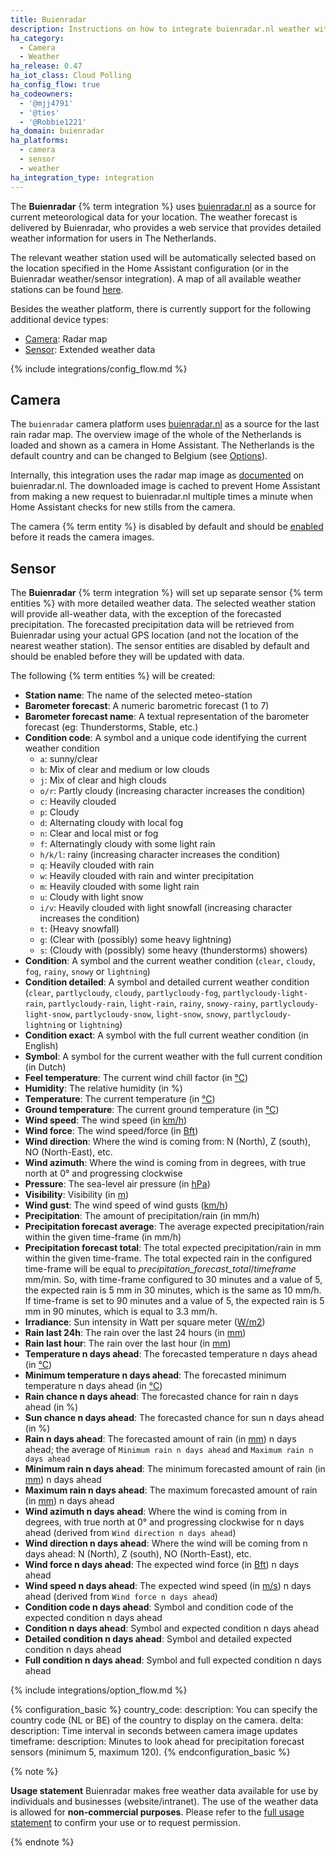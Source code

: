 ```yaml
---
title: Buienradar
description: Instructions on how to integrate buienradar.nl weather within Home Assistant.
ha_category:
  - Camera
  - Weather
ha_release: 0.47
ha_iot_class: Cloud Polling
ha_config_flow: true
ha_codeowners:
  - '@mjj4791'
  - '@ties'
  - '@Robbie1221'
ha_domain: buienradar
ha_platforms:
  - camera
  - sensor
  - weather
ha_integration_type: integration
---
```


The **Buienradar** {% term integration %} uses [buienradar.nl](https://buienradar.nl/) as a source for current meteorological data for your location. The weather forecast is delivered by Buienradar, who provides a web service that provides detailed weather information for users in The Netherlands.

The relevant weather station used will be automatically selected based on the location specified in the Home Assistant configuration (or in the Buienradar weather/sensor integration). A map of all available weather stations can be found [here](https://www.google.com/maps/d/embed?mid=1NivHkTGQUOs0dwQTnTMZi8Uatj0).

Besides the weather platform, there is currently support for the following additional device types:

- [Camera](#camera): Radar map
- [Sensor](#sensor): Extended weather data

{% include integrations/config_flow.md %}

## Camera

The `buienradar` camera platform uses [buienradar.nl](https://buienradar.nl/) as a source for the last rain radar map. The overview image of the whole of the Netherlands is loaded and shown as a camera in Home Assistant. The Netherlands is the default country and can be changed to Belgium (see [Options](#options)).

Internally, this integration uses the radar map image as [documented](https://www.buienradar.nl/overbuienradar/gratis-weerdata) on buienradar.nl.
The downloaded image is cached to prevent Home Assistant from making a new request to buienradar.nl multiple times a minute when Home Assistant checks for new stills from the camera.

The camera {% term entity %} is disabled by default and should be [enabled](/common-tasks/general/#enabling-entities) before it reads the camera images.

## Sensor

The **Buienradar** {% term integration %} will set up separate sensor {% term entities %} with more detailed weather data. The selected weather station will provide all-weather data, with the exception of the forecasted precipitation. The forecasted precipitation data will be retrieved from Buienradar using your actual GPS location (and not the location of the nearest weather station). The sensor entities are disabled by default and should be enabled before they will be updated with data.

The following {% term entities %} will be created:

- **Station name**: The name of the selected meteo-station
- **Barometer forecast**: A numeric barometric forecast (1 to 7)
- **Barometer forecast name**: A textual representation of the barometer forecast (eg: Thunderstorms, Stable, etc.)
- **Condition code**: A symbol and a unique code identifying the current weather condition 
  - `a`: sunny/clear
  - `b`: Mix of clear and medium or low clouds
  - `j`: Mix of clear and high clouds
  - `o/r`: Partly cloudy (increasing character increases the condition)
  - `c`: Heavily clouded
  - `p`: Cloudy
  - `d`: Alternating cloudy with local fog
  - `n`: Clear and local mist or fog
  - `f`: Alternatingly cloudy with some light rain
  - `h/k/l`: rainy (increasing character increases the condition)
  - `q`: Heavily clouded with rain
  - `w`: Heavily clouded with rain and winter precipitation
  - `m`: Heavily clouded with some light rain
  - `u`: Cloudy with light snow
  - `i/v`: Heavily clouded with light snowfall (increasing character increases the condition)
  - `t`: (Heavy snowfall)
  - `g`: (Clear with (possibly) some heavy lightning)
  - `s`: (Cloudy with (possibly) some heavy (thunderstorms) showers)
- **Condition**: A symbol and the current weather condition (`clear`, `cloudy`, `fog`, `rainy`, `snowy` or `lightning`)
- **Condition detailed**: A symbol and detailed current weather condition (`clear`, `partlycloudy`, `cloudy`, `partlycloudy-fog`, `partlycloudy-light-rain`, `partlycloudy-rain`, `light-rain`, `rainy`, `snowy-rainy`, `partlycloudy-light-snow`, `partlycloudy-snow`, `light-snow`, `snowy`, `partlycloudy-lightning` or `lightning`)
- **Condition exact**: A symbol with the full current weather condition (in English)
- **Symbol**: A symbol for the current weather with the full current condition (in Dutch)
- **Feel temperature**: The current wind chill factor (in [°C](https://en.wikipedia.org/wiki/Celsius))
- **Humidity**: The relative humidity (in %)
- **Temperature**: The current temperature (in [°C](https://en.wikipedia.org/wiki/Celsius))
- **Ground temperature**: The current ground temperature (in [°C](https://en.wikipedia.org/wiki/Celsius))
- **Wind speed**: The wind speed (in [km/h](https://en.wikipedia.org/wiki/Kilometres_per_hour))
- **Wind force**: The wind speed/force (in [Bft](https://en.wikipedia.org/wiki/Beaufort_scale))
- **Wind direction**: Where the wind is coming from: N (North), Z (south), NO (North-East), etc.
- **Wind azimuth**: Where the wind is coming from in degrees, with true north at 0° and progressing clockwise
- **Pressure**: The sea-level air pressure (in [hPa](https://en.wikipedia.org/wiki/Hectopascal))
- **Visibility**: Visibility (in [m](https://en.wikipedia.org/wiki/Metre))
- **Wind gust**: The wind speed of wind gusts ([km/h](https://en.wikipedia.org/wiki/Kilometres_per_hour))
- **Precipitation**: The amount of precipitation/rain (in mm/h)
- **Precipitation forecast average**: The average expected precipitation/rain within the given time-frame (in mm/h)
- **Precipitation forecast total**: The total expected precipitation/rain in mm within the given time-frame. The total expected rain in the configured time-frame will be equal to _precipitation_forecast_total_/_timeframe_ mm/min. So, with time-frame configured to 30 minutes and a value of 5, the expected rain is 5 mm in 30 minutes, which is the same as 10 mm/h. If time-frame is set to 90 minutes and a value of 5, the expected rain is 5 mm in 90 minutes, which is equal to 3.3 mm/h.
- **Irradiance**: Sun intensity in Watt per square meter ([W/m2](https://en.wikipedia.org/wiki/W/m2))
- **Rain last 24h**: The rain over the last 24 hours (in [mm](https://en.wikipedia.org/wiki/Millimeter))
- **Rain last hour**: The rain over the last hour (in [mm](https://en.wikipedia.org/wiki/Millimeter))
- **Temperature n days ahead**: The forecasted temperature n days ahead (in [°C](https://en.wikipedia.org/wiki/Celsius))
- **Minimum temperature n days ahead**: The forecasted minimum temperature n days ahead (in [°C](https://en.wikipedia.org/wiki/Celsius))
- **Rain chance n days ahead**: The forecasted chance for rain n days ahead (in %)
- **Sun chance n days ahead**: The forecasted chance for sun n days ahead (in %)
- **Rain n days ahead**: The forecasted amount of rain (in [mm](https://en.wikipedia.org/wiki/Millimeter)) n days ahead; the average of `Minimum rain n days ahead` and `Maximum rain n days ahead`
- **Minimum rain n days ahead**: The minimum forecasted amount of rain (in [mm](https://en.wikipedia.org/wiki/Millimeter)) n days ahead
- **Maximum rain n days ahead**: The maximum forecasted amount of rain (in [mm](https://en.wikipedia.org/wiki/Millimeter)) n days ahead
- **Wind azimuth n days ahead**: Where the wind is coming from in degrees, with true north at 0° and progressing clockwise for n days ahead (derived from `Wind direction n days ahead`)
- **Wind direction n days ahead**: Where the wind will be coming from n days ahead: N (North), Z (south), NO (North-East), etc.
- **Wind force n days ahead**: The expected wind force (in [Bft](https://en.wikipedia.org/wiki/Beaufort_scale)) n days ahead
- **Wind speed n days ahead**: The expected wind speed (in [m/s](https://en.wikipedia.org/wiki/M/s)) n days ahead (derived from `Wind force n days ahead`)
- **Condition code n days ahead**: Symbol and condition code of the expected condition n days ahead
- **Condition n days ahead**: Symbol and expected condition n days ahead
- **Detailed condition n days ahead**: Symbol and detailed expected condition n days ahead
- **Full condition n days ahead**: Symbol and full expected condition n days ahead

{% include integrations/option_flow.md %}

{% configuration_basic %}
country_code:
  description: You can specify the country code (NL or BE) of the
    country to display on the camera.
delta:
  description: Time interval in seconds between camera image updates
timeframe:
  description: Minutes to look ahead for precipitation forecast sensors (minimum 5, maximum 120).
{% endconfiguration_basic %}

{% note %}

**Usage statement**
Buienradar makes free weather data available for use by individuals and businesses (website/intranet). The use of the weather data is allowed for **non-commercial purposes**. Please refer to the [full usage statement](https://www.buienradar.nl/overbuienradar/gratis-weerdata) to confirm your use or to request permission.

{% endnote %}
